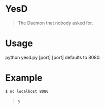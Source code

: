 # YesD
> The Daemon that nobody asked for.

# Usage
python yesd.py [port]
[port] defaults to 8080.

# Example
`$ nc localhost 8080`
> y

